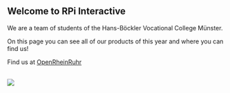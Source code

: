 ## Welcome to RPi Interactive

We are a team of students of the Hans-Böckler Vocational College Münster.

On this page you can see all of our products of this year and where you can find us!

Find us at <a href="https://openrheinruhr.de/" alt="OpenRheinRuhr - Ein Pott voll Software">OpenRheinRuhr</a>

<br>

<a href="https://openrheinruhr.de/" alt="OpenRheinRuhr - Ein Pott voll Software">
<img src="https://openrheinruhr.de/images/countdown.png" />
</a>
